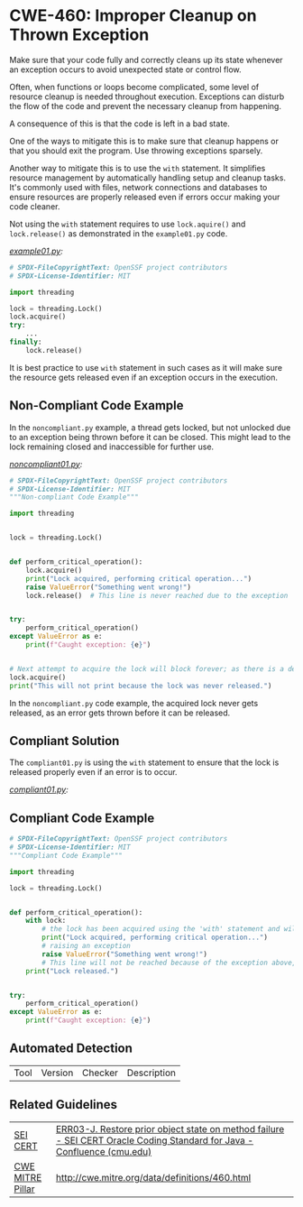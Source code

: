 
# CWE-460: Improper Cleanup on Thrown Exception

Make sure that your code fully and correctly cleans up its state whenever an exception occurs to avoid unexpected state or control flow.

Often, when functions or loops become complicated, some level of resource cleanup is needed throughout execution.
Exceptions can disturb the flow of the code and prevent the necessary cleanup from happening.

A consequence of this is that the code is left in a bad state.

One of the ways to mitigate this is to make sure that cleanup happens or that you should exit the program. Use throwing exceptions sparsely.

Another way to mitigate this is to use the `with` statement. It simplifies resource management by automatically handling setup and cleanup tasks. It's commonly used with files, network connections and databases to ensure resources are properly released even if errors occur making your code cleaner.

Not using the `with` statement requires to use `lock.aquire()` and `lock.release()` as demonstrated in the `example01.py` code.

*[example01.py](example01.py):*

```python
# SPDX-FileCopyrightText: OpenSSF project contributors
# SPDX-License-Identifier: MIT

import threading

lock = threading.Lock()
lock.acquire()
try:
    ...
finally:
    lock.release()

```

It is best practice to use `with` statement in such cases as it will make sure the resource gets released even if an exception occurs in the execution.


## Non-Compliant Code Example

In the `noncompliant.py` example, a thread gets locked, but not unlocked due to an exception being thrown before it can be closed. This might lead to the lock remaining closed and inaccessible for further use.

*[noncompliant01.py](noncompliant01.py):*

```python
# SPDX-FileCopyrightText: OpenSSF project contributors
# SPDX-License-Identifier: MIT
"""Non-compliant Code Example"""

import threading


lock = threading.Lock()


def perform_critical_operation():
    lock.acquire()
    print("Lock acquired, performing critical operation...")
    raise ValueError("Something went wrong!")
    lock.release()  # This line is never reached due to the exception


try:
    perform_critical_operation()
except ValueError as e:
    print(f"Caught exception: {e}")


# Next attempt to acquire the lock will block forever; as there is a deadlock!
lock.acquire()
print("This will not print because the lock was never released.")

```

In the `noncompliant.py` code example, the acquired lock never gets released, as an error gets thrown before it can be released.

## Compliant Solution

The `compliant01.py` is using the `with` statement to ensure that the lock is released properly even if an error is to occur.

*[compliant01.py](compliant01.py):*

## Compliant Code Example

```python
# SPDX-FileCopyrightText: OpenSSF project contributors
# SPDX-License-Identifier: MIT
"""Compliant Code Example"""

import threading

lock = threading.Lock()


def perform_critical_operation():
    with lock:
        # the lock has been acquired using the 'with' statement and will be released when the block exits; even if an exception occurs
        print("Lock acquired, performing critical operation...")
        # raising an exception
        raise ValueError("Something went wrong!")
        # This line will not be reached because of the exception above,
    print("Lock released.")


try:
    perform_critical_operation()
except ValueError as e:
    print(f"Caught exception: {e}")

```


## Automated Detection

|||||
|:---|:---|:---|:---|
|Tool|Version|Checker|Description|

## Related Guidelines

|||
|:---|:---|
|[SEI CERT](https://wiki.sei.cmu.edu/confluence/display/java/SEI+CERT+Oracle+Coding+Standard+for+Java)|[ERR03-J. Restore prior object state on method failure - SEI CERT Oracle Coding Standard for Java - Confluence (cmu.edu)](https://wiki.sei.cmu.edu/confluence/display/java/ERR03-J.+Restore+prior+object+state+on+method+failure)|
|[CWE MITRE Pillar](http://cwe.mitre.org/)|<http://cwe.mitre.org/data/definitions/460.html>|

